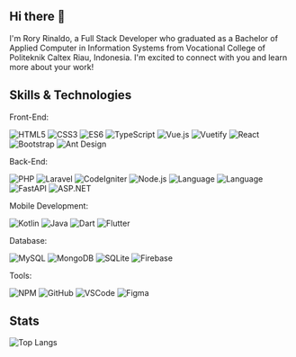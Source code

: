 ## Hi there 👋

I'm Rory Rinaldo, a Full Stack Developer who graduated as a Bachelor of Applied Computer in Information Systems from Vocational College of Politeknik Caltex Riau, Indonesia. I'm excited to connect with you and learn more about your work! 

**Skills & Technologies**
----
Front-End:

![HTML5](https://img.shields.io/badge/-HTML5-%23E34F26?style=for-the-badge&logo=html5&logoColor=white)
![CSS3](https://img.shields.io/badge/-CSS3-%231572B6?style=for-the-badge&logo=css3&logoColor=white)
![ES6](https://img.shields.io/badge/-ES6-%23F7DF1E?style=for-the-badge&logo=javascript&logoColor=black)
![TypeScript](https://img.shields.io/badge/-TypeScript-%23007ACC?style=for-the-badge&logo=typescript&logoColor=white)
![Vue.js](https://img.shields.io/badge/-Vue.js-%234FC08D?style=for-the-badge&logo=vue.js&logoColor=white)
![Vuetify](https://img.shields.io/badge/-Vuetify-%231867C0?style=for-the-badge&logo=vuetify&logoColor=white)
![React](https://img.shields.io/badge/-React-%2361DAFB?style=for-the-badge&logo=react&logoColor=white)
![Bootstrap](https://img.shields.io/badge/-Bootstrap-%23563D7C?style=for-the-badge&logo=bootstrap&logoColor=white)
![Ant Design](https://img.shields.io/badge/-Ant%20Design-%230170FE?style=for-the-badge&logo=ant-design&logoColor=white)

Back-End:

![PHP](https://img.shields.io/badge/-PHP-%234F5B93?style=for-the-badge&logo=php&logoColor=white)
![Laravel](https://img.shields.io/badge/-Laravel-%23FF2D20?style=for-the-badge&logo=laravel&logoColor=white)
![CodeIgniter](https://img.shields.io/badge/-CodeIgniter-%23EF4223?style=for-the-badge&logo=codeigniter&logoColor=white)
![Node.js](https://img.shields.io/badge/-Node.js-%23339933?style=for-the-badge&logo=node.js&logoColor=white)
![Language](https://img.shields.io/badge/-Java-orange?style=for-the-badge&logo=java)
![Language](https://img.shields.io/badge/-Python-blue?style=for-the-badge&logo=python&logoColor=black)
![FastAPI](https://img.shields.io/badge/-FastAPI-%23000000?style=for-the-badge&logo=fastapi&logoColor=white)
![ASP.NET](https://img.shields.io/badge/-ASP.NET-%235C2D91?style=for-the-badge&logo=dotnet&logoColor=white)

Mobile Development:

![Kotlin](https://img.shields.io/badge/-Kotlin-%230095D5?style=for-the-badge&logo=kotlin&logoColor=white)
![Java](https://img.shields.io/badge/-Java-%23ED8B00?style=for-the-badge&logo=java&logoColor=white)
![Dart](https://img.shields.io/badge/-Dart-%230175C2?style=for-the-badge&logo=dart&logoColor=white)
![Flutter](https://img.shields.io/badge/-Flutter-%2302569B?style=for-the-badge&logo=flutter&logoColor=white)

Database:

![MySQL](https://img.shields.io/badge/-MySQL-%234479A1?style=for-the-badge&logo=mysql&logoColor=white)
![MongoDB](https://img.shields.io/badge/-MongoDB-%2347A248?style=for-the-badge&logo=mongodb&logoColor=white)
![SQLite](https://img.shields.io/badge/-SQLite-%23003B57?style=for-the-badge&logo=sqlite&logoColor=white)
![Firebase](https://img.shields.io/badge/-Firebase-%23FFCA28?style=for-the-badge&logo=firebase&logoColor=black)

Tools: 

![NPM](https://img.shields.io/badge/-NPM-%23CB3837?style=for-the-badge&logo=npm&logoColor=white)
![GitHub](https://img.shields.io/badge/-GitHub-%23181717?style=for-the-badge&logo=github&logoColor=white)
![VSCode](https://img.shields.io/badge/-VSCode-%23007ACC?style=for-the-badge&logo=visual-studio-code&logoColor=white)
![Figma](https://img.shields.io/badge/-Figma-%23F24E1E?style=for-the-badge&logo=figma&logoColor=white)



**Stats**
----
![Top Langs](https://github-readme-stats.vercel.app/api/top-langs/?username=roryrinaldo&layout=compact&theme=dark)

